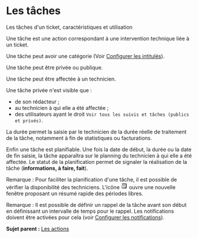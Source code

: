 Les tâches
==========

Les tâches d'un ticket, caractéristiques et utilisation

Une tâche est une action correspondant à une intervention technique liée
à un ticket.

Une tâche peut avoir une catégorie (Voir [Configurer les
intitulés](config_dropdown.html "Les intitulés se configurent depuis le menu Configuration > Intitulés")).

Une tâche peut être privée ou publique.

Une tâche peut être affectée à un technicien.

Une tâche privée n'est visible que :

-   de son rédacteur ;
-   au technicien à qui elle a été affectée ;
-   des utilisateurs ayant le droit
    `Voir tous les suivis et tâches (publics et privés)`.

La durée permet la saisie par le technicien de la durée réelle de
traitement de la tâche, notamment à fin de statistiques ou facturations.

Enfin une tâche est planifiable. Une fois la date de début, la durée ou
la date de fin saisie, la tâche apparaîtra sur le planning du technicien
à qui elle a été affectée. Le statut de la planification permet de
signaler la réalisation de la tâche (**informations, à faire, fait**).

Remarque : Pour faciliter la planification d'une tâche, il est possible
de vérifier la disponibilité des techniciens. L'icône
![image](../image/reservation-3.png) ouvre une nouvelle fenêtre
proposant un résumé rapide des périodes libres.

Remarque : Il est possible de définir un rappel de la tâche avant son
début en définissant un intervalle de temps pour le rappel. Les
notifications doivent être activées pour cela (voir [Configurer les
notifications](config_notification.html "Les notifications se configurent depuis le menu Configuration > Notifications ;")).

**Sujet parent :** [Les
actions](../glpi/helpdesk_ticketactions.html "Les actions")
